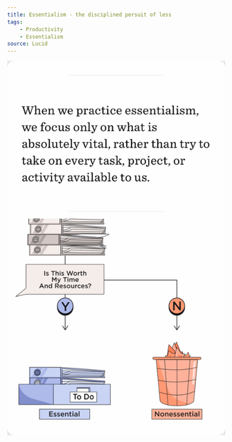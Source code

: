 ```yaml
---
title: Essentialism - the disciplined persuit of less
tags:
    - Productivity
    - Essentialism
source: Lucid
---
```


![Image](IMG_0C691843EFBD-1.jpeg)
